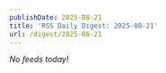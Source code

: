 ```yaml
---
publishDate: 2025-08-21
title: 'RSS Daily Digest: 2025-08-21'
url: /digest/2025-08-21
---
```


_No feeds today!_
